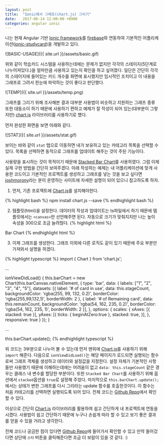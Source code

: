 ```yaml
---
layout: post
title:  "Ionic에서 그래프(chart.js) 그리기"
date:   2017-06-14 12:00:00 +0900
categories: angular ionic
---
```


나는 현재 Angular 기반 [Ionic framework][3]를 [firebase][4]와 연동하여 기본적인 어플리케이션([ionic-studycard][1])을 개발하고 있다.

![BASIC-USAGE]({{ site.url }}/assets/basic.gif)

위와 같이 학습카드 시스템을 사용하는데에는 문제가 없지만 각각의 스테이지(5단계로 나누어져있다.)을 얼마만큼 사용하고 있는지 확인을 하고 싶어졌다. 일단은 간단히 각각의 스테이지에 들어있는 카드 개수를 화면에 표시했지만 임시적인 조치이고 이 내용을 그래프로 그려서 한눈에 파악하는 것이 좋다고 판단했다.

![TEMP]({{ site.url }}/assets/temp.png)

그래프를 그리기 위해 조사해본 결과 대부분 사용법이 비슷하고 지원하는 그래프 종류 또한 대동소이 하기 때문에 사용하기 편하고 예제가 잘 작성이 되어 있는(대부분이 그렇지만) [chart.js][2] 라이브러리를 사용하기로 헀다.

먼저 완성한 화면을 보면 아래와 같다.

![STAT]({{ site.url }}/assets/stat.gif)

보이는 바와 같이 `stat` 탭으로 이동하면 내가 보유하고 있는 카테고리 목록을 선택할 수 있다. 목록을 선택하면 동적으로 그래프를 업데이트 해주는 것이 주된 기능이다.

사용량을 표시하는 것이 목적이기 때문에 [Stacked Bar Chart][5]를 사용하였다.
그럼 이제 실제 구현 방법을 간단히 보여주겠다. 아래 작성하는 예제는 내 어플리케이션에 맞게 사용한 코드이고 기본적인 프로젝트를 생성하고 그래프를 넣는 것을 보고 싶다면 [joshmorony][6]라는 분이 운영하는 사이트에 자세한 설명이 되어 있으니 참고하도록 하자.

1. 먼저, 기존 프로젝트에 [Chart.js][2]를 설치해야한다. 

{% highlight bash %}
npm install chart.js --save
{% endhighlight bash %}

2. 템플릿(html)을 설정한다.
데이터의 작성과 업데이트는 ts파일에서 하기 때문에 템플릿에서는 `<canvas>`만 선언해주면 된다.
자동으로 크기가 맞춰지지만 나는 높이 속성을 300으로 조금 늘려줬다.
{% highlight html %}
<ion-card>
  <ion-card-header>
    Bar Chart
  </ion-card-header>
  <ion-card-content>
    <canvas #barCanvas height="300"></canvas>
  </ion-card-content>
</ion-card>
{% endhighlight html %}

3. 이제 그래프를 생성한다.
그래프 이외에 다른 로직도 같이 있기 때문에 주요 부분만 가져와서 설명을 하겠다.

{% highlight typescript %}
import { Chart } from 'chart.js';

... 

ionViewDidLoad() {
  this.barChart = new Chart(this.barCanvas.nativeElement, {
    type: 'bar',
    data: {
      labels: ["1", "2", "3", "4", "5"],
      datasets: [{
        label: '# of card in use',
        data: this.stageCount,
        backgroundColor: 'rgba(255, 99, 132, 0.2)',
        borderColor: 'rgba(255,99,132,1)',
        borderWidth: 2
      },
      {
        label: '# of Remaining card',
        data: this.remainCount,
        backgroundColor: 'rgba(54, 162, 235, 0.2)',
        borderColor: 'rgba(54, 162, 235, 1)',
        borderWidth: 2
      }],
    },
    options: {
      scales: {
        xAxes: [{
            stacked: true
        }],
        yAxes: [{
          ticks: {
            beginAtZero:true
          },
          stacked: true,
        }],
      },
      responsive: true
    }
  });
}

...

this.barChart.update();
{% endhighlight typescript %}

위 코드는 3부분으로 나누어 볼 수 있는데 먼저 맨위에 [Chart.js][2]를 사용하기 위해 `import` 해준다.
다음으로 `ionViewDidLoad()`는 해당 페이지가 로드되면 실행되는 함수로써 그래프 객체를 생성하고 데이터와 설정값을 지정한다.
설정 자체가 기본적인 사항들만 사용했기 때문에 이해하는데에는 어려움이 없고 `data: this.stageCount` 같은 경우는 클래스 내 변수를 할당한 부분이다. 또한 `Stacked Bar Chart`를 사용하기 위해 옵션에서 `stacked`옵션을 `true`로 설정해 주었다.
마지막으로 `this.barChart.update();`에서는 상태가 변한 그래프를 다시 그리라는 update 함수를 호출한것이다. 이 함수는 처음 카테고리를 선택하면 실행되도록 되어 있다. 전체 코드는 [Github Repo][1]에서 확인할 수 있다.

이상으로 간단히 [Chart.js][2] 라이브러리를 활용하여 쉽고 간단하게 내 프로젝트에 연동을 시켰다. 사용법이 쉽고 간단하기 때문에 누구나 손쉽게 따라 할 수 있고 보기 좋은 결과를 얻을 수 있을 거라고 생각한다.

전체 코드나 궁금한 점이 있다면 [Github Repo][1]에 들어가서 확인할 수 있고 만약 들어갔다면 상단에 `스타` 버튼을 클릭해준다면 조금 더 보람이 있을 것 같다. :)

[1]: https://github.com/llighter/ionic-studycard
[2]: http://www.chartjs.org/
[3]: http://ionicframework.com/
[4]: https://firebase.google.com/
[5]: http://www.chartjs.org/docs/latest/charts/bar.html#stacked-bar-chart
[6]: https://www.joshmorony.com/adding-responsive-charts-graphs-to-ionic-2-applications/



